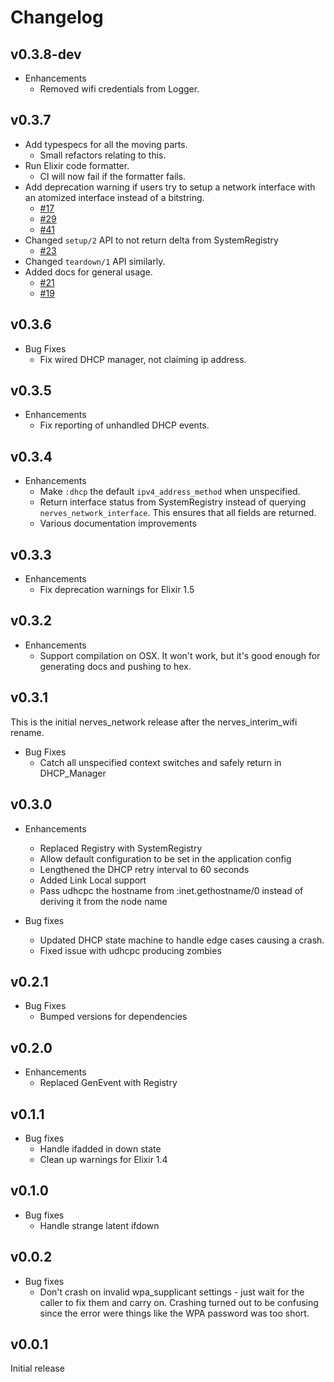 # Changelog
## v0.3.8-dev
  * Enhancements
    * Removed wifi credentials from Logger.

## v0.3.7
  * Add typespecs for all the moving parts.
    * Small refactors relating to this.
  * Run Elixir code formatter.
      * CI will now fail if the formatter fails.
  * Add deprecation warning if users try to setup a network interface with
    an atomized interface instead of a bitstring.
    * [#17](https://github.com/nerves-project/nerves_network/issues/17)
    * [#29](https://github.com/nerves-project/nerves_network/issues/29)
    * [#41](https://github.com/nerves-project/nerves_network/issues/41)
  * Changed `setup/2` API to not return delta from SystemRegistry
    * [#23](https://github.com/nerves-project/nerves_network/issues/23)
  * Changed `teardown/1` API similarly.
  * Added docs for general usage.
    * [#21](https://github.com/nerves-project/nerves_network/issues/21)
    * [#19](https://github.com/nerves-project/nerves_network/issues/19)

## v0.3.6
  * Bug Fixes
    * Fix wired DHCP manager, not claiming ip address.

## v0.3.5

  * Enhancements
    * Fix reporting of unhandled DHCP events.

## v0.3.4

  * Enhancements
    * Make `:dhcp` the default `ipv4_address_method` when unspecified.
    * Return interface status from SystemRegistry instead of querying
      `nerves_network_interface`. This ensures that all fields are returned.
    * Various documentation improvements

## v0.3.3

  * Enhancements
    * Fix deprecation warnings for Elixir 1.5

## v0.3.2

  * Enhancements
    * Support compilation on OSX. It won't work, but it's good enough for
      generating docs and pushing to hex.

## v0.3.1

This is the initial nerves_network release after the nerves_interim_wifi rename.

  * Bug Fixes
    * Catch all unspecified context switches and safely return in DHCP_Manager

## v0.3.0

  * Enhancements
    * Replaced Registry with SystemRegistry
    * Allow default configuration to be set in the application config
    * Lengthened the DHCP retry interval to 60 seconds
    * Added Link Local support
    * Pass udhcpc the hostname from :inet.gethostname/0 instead of deriving it from the node name

  * Bug fixes
    * Updated DHCP state machine to handle edge cases causing a crash.
    * Fixed issue with udhcpc producing zombies

## v0.2.1

* Bug Fixes
  * Bumped versions for dependencies

## v0.2.0

* Enhancements
  * Replaced GenEvent with Registry

## v0.1.1

  * Bug fixes
    * Handle ifadded in down state
    * Clean up warnings for Elixir 1.4

## v0.1.0

  * Bug fixes
    * Handle strange latent ifdown

## v0.0.2

  * Bug fixes
    * Don't crash on invalid wpa_supplicant settings - just wait for the
      caller to fix them and carry on. Crashing turned out to be confusing
      since the error were things like the WPA password was too short.

## v0.0.1

Initial release
